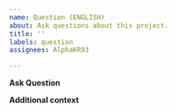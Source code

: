 ```yaml
---
name: Question (ENGLISH)
about: Ask questions about this project.
title: ''
labels: question
assignees: AlphaKR93

---
```


<!-- WARNING! Make sure you are relevant to this project before asking questions. -->

**Ask Question**
<!-- Describe your question here. -->

**Additional context**
<!-- Add any other context or screenshots about the question here. -->
